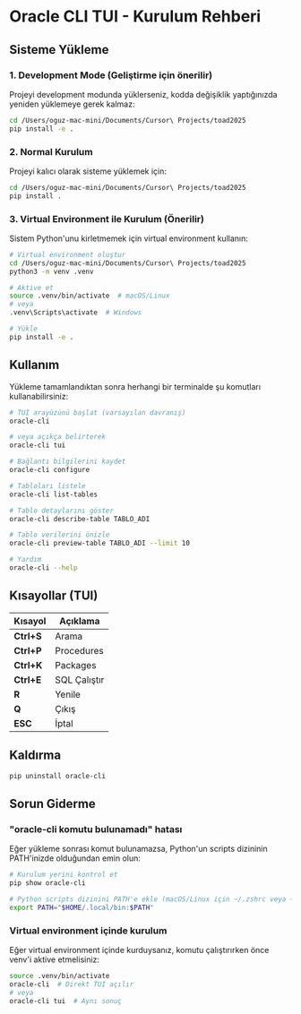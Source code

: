# Oracle CLI TUI - Kurulum Rehberi

## Sisteme Yükleme

### 1. Development Mode (Geliştirme için önerilir)

Projeyi development modunda yüklerseniz, kodda değişiklik yaptığınızda yeniden yüklemeye gerek kalmaz:

```bash
cd /Users/oguz-mac-mini/Documents/Cursor\ Projects/toad2025
pip install -e .
```

### 2. Normal Kurulum

Projeyi kalıcı olarak sisteme yüklemek için:

```bash
cd /Users/oguz-mac-mini/Documents/Cursor\ Projects/toad2025
pip install .
```

### 3. Virtual Environment ile Kurulum (Önerilir)

Sistem Python'unu kirletmemek için virtual environment kullanın:

```bash
# Virtual environment oluştur
cd /Users/oguz-mac-mini/Documents/Cursor\ Projects/toad2025
python3 -m venv .venv

# Aktive et
source .venv/bin/activate  # macOS/Linux
# veya
.venv\Scripts\activate  # Windows

# Yükle
pip install -e .
```

## Kullanım

Yükleme tamamlandıktan sonra herhangi bir terminalde şu komutları kullanabilirsiniz:

```bash
# TUI arayüzünü başlat (varsayılan davranış)
oracle-cli

# veya açıkça belirterek
oracle-cli tui

# Bağlantı bilgilerini kaydet
oracle-cli configure

# Tabloları listele
oracle-cli list-tables

# Tablo detaylarını göster
oracle-cli describe-table TABLO_ADI

# Tablo verilerini önizle
oracle-cli preview-table TABLO_ADI --limit 10

# Yardım
oracle-cli --help
```

## Kısayollar (TUI)

| Kısayol | Açıklama |
|---------|----------|
| **Ctrl+S** | Arama |
| **Ctrl+P** | Procedures |
| **Ctrl+K** | Packages |
| **Ctrl+E** | SQL Çalıştır |
| **R** | Yenile |
| **Q** | Çıkış |
| **ESC** | İptal |

## Kaldırma

```bash
pip uninstall oracle-cli
```

## Sorun Giderme

### "oracle-cli komutu bulunamadı" hatası

Eğer yükleme sonrası komut bulunamazsa, Python'un scripts dizininin PATH'inizde olduğundan emin olun:

```bash
# Kurulum yerini kontrol et
pip show oracle-cli

# Python scripts dizinini PATH'e ekle (macOS/Linux için ~/.zshrc veya ~/.bashrc)
export PATH="$HOME/.local/bin:$PATH"
```

### Virtual environment içinde kurulum

Eğer virtual environment içinde kurduysanız, komutu çalıştırırken önce venv'i aktive etmelisiniz:

```bash
source .venv/bin/activate
oracle-cli  # Direkt TUI açılır
# veya
oracle-cli tui  # Aynı sonuç
```

